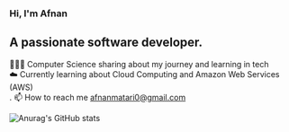 ### Hi, I'm Afnan

## A passionate software developer.<br/>
👩🏻‍💻 Computer Science sharing about my journey and learning in tech<br/>
☁️ Currently learning about Cloud Computing and Amazon Web Services (AWS)<br/>.
📫 How to reach me afnanmatari0@gmail.com

![Anurag's GitHub stats](https://github-readme-stats.vercel.app/api?username=Afnan112&show_icons=true)
<!---
Afnan112/Afnan112 is a ✨ special ✨ repository because its `README.md` (this file) appears on your GitHub profile.
You can click the Preview link to take a look at your changes.
--->
